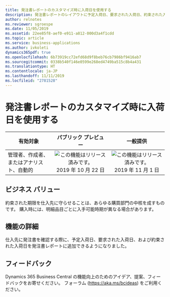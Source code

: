 ```yaml
---
title: 発注書レポートのカスタマイズ時に入荷日を使用する
description: 発注書レポートのレイアウトに予定入荷日、要求された入荷日、約束された入荷日を追加できるようになりました。
author: relnotes
ms.reviewer: sgroespe
ms.date: 11/05/2019
ms.assetid: 22ee85f8-aef0-e911-a812-000d3a4f1cdd
ms.topic: article
ms.service: business-applications
ms.author: ivkoleti
dynamics365pdf: true
ms.openlocfilehash: 6b73919cc72efd68d9f8beb76cb7986bf9416ab7
ms.sourcegitcommit: 0338b540f146e0599e268ed4749ba515c8b4a431
ms.translationtype: HT
ms.contentlocale: ja-JP
ms.lasthandoff: 11/11/2019
ms.locfileid: "2781528"
---
```

# <a name="use-receipt-date-when-customizing-the-purchase-order-report"></a>発注書レポートのカスタマイズ時に入荷日を使用する


| 有効対象    |  パブリック プレビュー | 一般提供 | 
| ---------- | :----------: |:----------: |
|管理者、作成者、またはアナリスト、自動的|![この機能はリリース済みです。](/dynamics365-release-plan/media/green-checkmark.png "この機能はリリース済みです。") 2019 年 10 月 22 日| ![この機能はリリース済みです。](/dynamics365-release-plan/media/green-checkmark.png "この機能はリリース済みです。") 2019 年 11 月 1 日|


## <a name="business-value"></a>ビジネス バリュー
<!-- bv start -->
約束された期限を仕入先に守らせることは、あらゆる購買部門の中核を成すものです。 購入時には、明細品目ごとに入手可能時期が異なる場合があります。
<!-- bv end -->



## <a name="feature-details"></a>機能の詳細
<!--feature detail start -->
仕入先に発注書を確認する際に、予定入荷日、要求された入荷日、および約束された入荷日を発注書レポートに追加できるようになりました。
<!--feature detail end -->






## <a name="tell-us-what-you-think"></a>フィードバック
Dynamics 365 Business Central の機能向上のためのアイデア、提案、フィードバックをお寄せください。 フォーラム (https://aka.ms/bcideas) をご利用ください。



